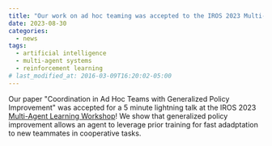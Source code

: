 ```yaml
---
title: "Our work on ad hoc teaming was accepted to the IROS 2023 Multi-Agent Learning Workshop!"
date: 2023-08-30
categories:
  - news
tags:
  - artificial intelligence
  - multi-agent systems
  - reinforcement learning
# last_modified_at: 2016-03-09T16:20:02-05:00
---
```


Our paper "Coordination in Ad Hoc Teams with Generalized Policy Improvement" was accepted for a 5 minute lightning talk at the IROS 2023 [Multi-Agent Learning Workshop](https://djhanove.github.io/IROS23_MRS/)! We show that generalized policy improvement allows an agent to leverage prior training for fast adadptation to new teammates in cooperative tasks.